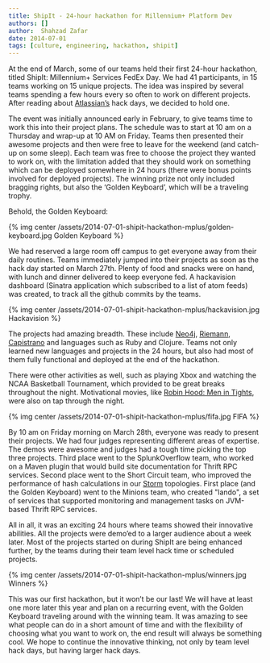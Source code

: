 ```yaml
---
title: ShipIt - 24-hour hackathon for Millennium+ Platform Dev
authors: []
author:  Shahzad Zafar
date: 2014-07-01
tags: [culture, engineering, hackathon, shipit]
---
```


At the end of March, some of our teams held their first 24-hour hackathon, titled ShipIt: Millennium+ Services FedEx Day. We had 41 participants, in 15 teams working on 15 unique projects. The idea was inspired by several teams spending a few hours every so often to work on different projects. After reading about [Atlassian’s](https://www.atlassian.com/company/about/shipit) hack days, we decided to hold one.

The event was initially announced early in February, to give teams time to work this into their project plans. The schedule was to start at 10 am on a Thursday and wrap-up at 10 AM on Friday. Teams then presented their awesome projects and then were free to leave for the weekend (and catch-up on some sleep). Each team was free to choose the project they wanted to work on, with the limitation added that they should work on something which can be deployed somewhere in 24 hours (there were bonus points involved for deployed projects).  The winning prize not only included bragging rights, but also the ‘Golden Keyboard’, which will be a traveling trophy.

Behold, the Golden Keyboard:

{% img center /assets/2014-07-01-shipit-hackathon-mplus/golden-keyboard.jpg Golden Keyboard %}

We had reserved a large room off campus to get everyone away from their daily routines. Teams immediately jumped into their projects as soon as the hack day started on March 27th. Plenty of food and snacks were on hand, with lunch and dinner delivered to keep everyone fed. A hackavision dashboard (Sinatra application which subscribed to a list of atom feeds) was created, to track all the github commits by the teams.

{% img center /assets/2014-07-01-shipit-hackathon-mplus/hackavision.jpg Hackavision %}

The projects had amazing breadth. These include [Neo4j](http://www.neo4j.org/), [Riemann](http://riemann.io/), [Capistrano](http://capistranorb.com/) and languages such as Ruby and Clojure. Teams not only learned new languages and projects in the 24 hours, but also had most of them fully functional and deployed at the end of the hackathon.

There were other activities as well, such as playing Xbox and watching the NCAA Basketball Tournament, which provided to be great breaks throughout the night. Motivational movies, like [Robin Hood: Men in Tights](http://www.imdb.com/title/tt0107977/), were also on tap through the night.

{% img center /assets/2014-07-01-shipit-hackathon-mplus/fifa.jpg FIFA %}

By 10 am on Friday morning on March 28th, everyone was ready to present their projects. We had four judges representing different areas of expertise. The demos were awesome and judges had a tough time picking the top three projects. Third place went to the SplunkOverflow team, who worked on a Maven plugin that would build site documentation for Thrift RPC services. Second place went to the Short Circuit team, who improved the performance of hash calculations in our [Storm](https://github.com/apache/incubator-storm) topologies. First place (and the Golden Keyboard) went to the Minions team, who created "lando", a set of services that supported monitoring and management tasks on JVM-based Thrift RPC services.

All in all, it was an exciting 24 hours where teams showed their innovative abilities. All the projects were demo’ed to a larger audience about a week later. Most of the projects started on during ShipIt are being enhanced further, by the teams during their team level hack time or scheduled projects.

{% img center /assets/2014-07-01-shipit-hackathon-mplus/winners.jpg Winners %}

This was our first hackathon, but it won’t be our last! We will have at least one more later this year and plan on a recurring event, with the Golden Keyboard traveling around with the winning team. It was amazing to see what people can do in a short amount of time and with the flexibility of choosing what you want to work on, the end result will always be something cool. We hope to continue the innovative thinking, not only by team level hack days, but having larger hack days. 
